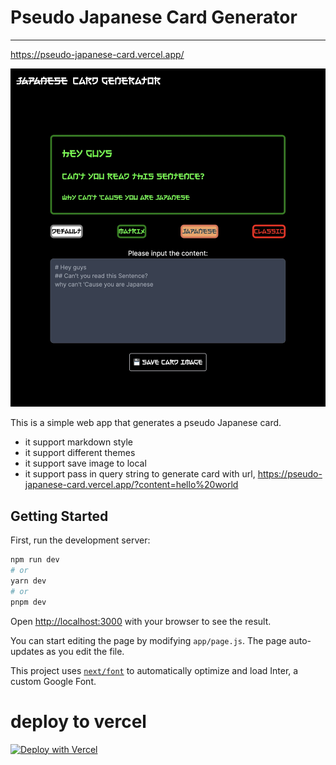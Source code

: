 # Pseudo Japanese Card Generator
-----------

https://pseudo-japanese-card.vercel.app/


![snapshot](/images/snapshot-web.jpg)

This is a simple web app that generates a pseudo Japanese card.

- it support markdown style
- it support different themes
- it support save image to local
- it support pass in query string to generate card with url, https://pseudo-japanese-card.vercel.app/?content=hello%20world

## Getting Started

First, run the development server:

```bash
npm run dev
# or
yarn dev
# or
pnpm dev
```

Open [http://localhost:3000](http://localhost:3000) with your browser to see the result.

You can start editing the page by modifying `app/page.js`. The page auto-updates as you edit the file.

This project uses [`next/font`](https://nextjs.org/docs/basic-features/font-optimization) to automatically optimize and load Inter, a custom Google Font.

# deploy to vercel 

[![Deploy with Vercel](https://vercel.com/button)](https://vercel.com/new/clone?repository-url=https%3A%2F%2Fgithub.com%2FiAladdin%2FPseudo-Japanese-Card)
